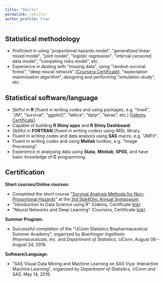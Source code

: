 ```yaml
---
title: "Skills"
permalink: /skills/
author_profile: true
---
```


## Statistical methodology
* Proficient in using "proportional hazards model", 
"generalized linear mixed model", 
"joint model", "logistic regression", "interval censored data model", 
"competing risks model", etc.
* Experience in dealing with "missing data", using "random survival forest", 
"deep neural network" [[Coursera Certificate](https://www.coursera.org/account/accomplishments/certificate/8MC65T7SH99P)], "expectation maximization algorithm", 
designing and performing "simulation study", etc. 

## Statistical software/language
* Skilful in **R** (fluent in writing codes and using packages, e.g. "lme4", "JM", "survival", "ggplot2", "lattice", "dplyr", "keras", etc.) [[Udemy Certificate](https://www.udemy.com/certificate/UC-21QY2ZUV/)].
* Capable of building **R Shiny apps** and **R Shiny Dashboard**. 
* Skillful in **FORTRAN** (fluent in writing codes) using IMSL library.
* Fluent in writing codes and data analysis using **SAS** macro, e.g. "JMFit".
* Fluent in writing codes and using **Matlab** toolbox, e.g. "Image Processing".
* Experience in analysing data using **Stata**, **Minitab**, **SPSS**, and have basic knowledge of **C** programming. 

## Certification
**Short courses/Online courses:**
* Completed the short course "[Survival Analysis Methods for Non-Proportional Hazards](https://events.stat.uconn.edu/stat4onc/#short-courses)" at the [3rd Stat4Onc Annual Symposium](https://events.stat.uconn.edu/stat4onc/).
* "Introduction to Data Science using R" (Udemy, Certificate [link](https://www.udemy.com/certificate/UC-21QY2ZUV/)) 
* "Neural Networks and Deep Learning" (Coursera, Certificate [link](https://www.coursera.org/account/accomplishments/certificate/8MC65T7SH99P)).

**Summer Program:**
* Successful completion of the "UConn Statistics Biopharmaceutical Summer Academy", organized by *Boerhinger Ingelheim Pharmaceuticals, Inc.* and *Department of Statistics, UConn*, August 06--August 24, 2018.
    
**Software/Language:**
* "SAS Visual Data Mining and Machine Learning on SAS Viya: Interactive Machine Learning", organized by *Department of Statistics, UConn and SAS*, May 14, 2019.

<!--
## Text formatting 
* $\LaTeX$, Microsoft Word 2019, Microsoft Power point 2019, Markdown.
-->
<!--
## Coding editors
* RStudio, Notepad++, Vim, Visual studio code, etc.
-->
<!--
## Operating system
* Windows and Linux.
-->
